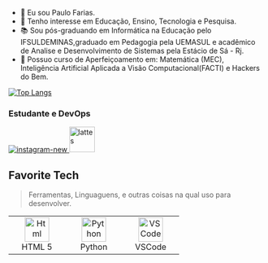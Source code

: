 
- 👋 Eu sou Paulo Farias.
- 👀 Tenho interesse em Educação, Ensino, Tecnologia e Pesquisa.
- 📚 Sou pós-graduando em Informática na Educação pelo IFSULDEMINAS,graduado em Pedagogia pela UEMASUL e acadêmico de Analise e Desenvolvimento de Sistemas pela Estácio de Sá - Rj.
- 📑 Possuo curso de Aperfeiçoamento em: Matemática (MEC), Inteligência Artificial Aplicada a Visão Computacional(FACTI) e Hackers do Bem.

[![Top Langs](https://github-readme-stats.vercel.app/api/top-langs/?username=PauloFariasLima8)](https://github.com/anuraghazra/github-readme-stats)



<h3 align="left">Estudante e DevOps</h3>

<p align="left">
  <a href="https://www.instagram.com/paulofariaslima8/">
   <img src="https://img.icons8.com/nolan/64/instagram-new.png" alt="instagram-new" alt="instagram-new" alt="instagram-new--v1" alt="page views"/>
  </a>
  <a href="http://lattes.cnpq.br/6661685180028302">
   <img src="https://img.icons8.com/stickers/50/plataforma-lattes.png" alt="lattes" alt="page views" width="50"/>
  </a>

<h2 align="left" id="macropower-tech">Favorite Tech</h2>

> Ferramentas, Linguaguens, e outras coisas na qual uso para desenvolver.

<table>
  <tr>
    <td align="center" width="96">
      <a href="#macropower-tech">
        <img src="https://img.icons8.com/external-flaticons-lineal-color-flat-icons/64/external-html-5-mobile-app-development-flaticons-lineal-color-flat-icons.png" width="48" height="48" alt="Html"/>
      </a>
      <br>HTML 5
    </td>
    <td align="center" width="96">
      <a href="#macropower-tech">
        <img src="https://img.icons8.com/pulsar-gradient/48/python.png" width="48" height="48" alt="Python"/>
      </a>
      <br>Python
    </td>
     </td>
    <td align="center" width="96">
      <a href="#macropower-tech">
        <img src="https://img.icons8.com/nolan/64/visual-studio.png" width="48" height="48" alt="VSCode"/>
      </a>
      <br>VSCode
    </td>
  </tr>
</table>

